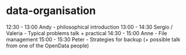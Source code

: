 # data-organisation

12:30 - 13:00 Andy - philosophical introduction
13:00 - 14:30 Sergio / Valeria - Typical problems talk + practical
14:30 - 15:00 Anne - File management
15:00 - 15:30 Peter - Strategies for backup
(+ possible talk from one of the OpenData people)
